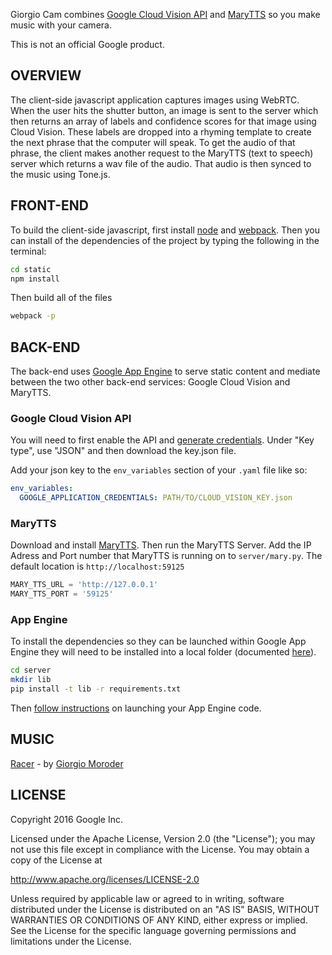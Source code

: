 Giorgio Cam combines [Google Cloud Vision API](https://cloud.google.com/vision/) and [MaryTTS](https://github.com/marytts/marytts) so you make music with your camera. 

This is not an official Google product.

## OVERVIEW

The client-side javascript application captures images using WebRTC. When the user hits the shutter button, an image is sent to the server which then returns an array of labels and confidence scores for that image using Cloud Vision. These labels are dropped into a rhyming template to create the next phrase that the computer will speak. To get the audio of that phrase, the client makes another request to the MaryTTS (text to speech) server which returns a wav file of the audio. That audio is then synced to the music using Tone.js.

## FRONT-END

To build the client-side javascript, first install [node](https://nodejs.org) and [webpack](https://webpack.github.io/). Then you can install of the dependencies of the project by typing the following in the terminal: 

```bash
cd static
npm install
```

Then build all of the files

```bash
webpack -p
```

## BACK-END

The back-end uses [Google App Engine](https://cloud.google.com/appengine/) to serve static content and mediate between the two other back-end services: Google Cloud Vision and MaryTTS. 

### Google Cloud Vision API

You will need to first enable the API and [generate credentials](https://cloud.google.com/vision/docs/common/auth). Under "Key type", use "JSON" and then download the key.json file. 

Add your json key to the `env_variables` section of your `.yaml` file like so:

```yaml
env_variables:
  GOOGLE_APPLICATION_CREDENTIALS: PATH/TO/CLOUD_VISION_KEY.json
```

### MaryTTS

Download and install [MaryTTS](https://github.com/marytts/marytts). Then run the MaryTTS Server. Add the IP Adress and Port number that MaryTTS is running on to `server/mary.py`. The default location is `http://localhost:59125`

```python
MARY_TTS_URL = 'http://127.0.0.1'
MARY_TTS_PORT = '59125'
```

### App Engine

To install the dependencies so they can be launched within Google App Engine they will need to be installed into a local folder (documented [here](https://cloud.google.com/appengine/docs/python/tools/using-libraries-python-27)).

```bash
cd server
mkdir lib
pip install -t lib -r requirements.txt
```

Then [follow instructions](https://cloud.google.com/appengine/docs/python/quickstart) on launching your App Engine code. 

## MUSIC

[Racer](https://www.youtube.com/watch?v=YT0k99hCY5I) - by [Giorgio Moroder](https://en.wikipedia.org/wiki/Giorgio_Moroder)


## LICENSE

Copyright 2016 Google Inc.

Licensed under the Apache License, Version 2.0 (the "License");
you may not use this file except in compliance with the License.
You may obtain a copy of the License at

http://www.apache.org/licenses/LICENSE-2.0

Unless required by applicable law or agreed to in writing, software
distributed under the License is distributed on an "AS IS" BASIS,
WITHOUT WARRANTIES OR CONDITIONS OF ANY KIND, either express or implied.
See the License for the specific language governing permissions and
limitations under the License.